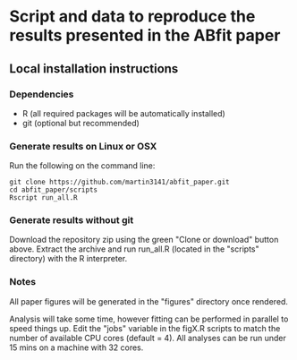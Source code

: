 # Script and data to reproduce the results presented in the ABfit paper

## Local installation instructions

### Dependencies
- R (all required packages will be automatically installed)
- git (optional but recommended)

### Generate results on Linux or OSX

Run the following on the command line:

```
git clone https://github.com/martin3141/abfit_paper.git
cd abfit_paper/scripts
Rscript run_all.R
```

### Generate results without git

Download the repository zip using the green "Clone or download" button above. Extract the archive and run run_all.R (located in the "scripts" directory) with the R interpreter.

### Notes

All paper figures will be generated in the "figures" directory once rendered.

Analysis will take some time, however fitting can be performed in parallel to speed things up. Edit the "jobs" variable in the figX.R scripts to match the number of available CPU cores (default = 4). All analyses can be run under 15 mins on a machine with 32 cores.
